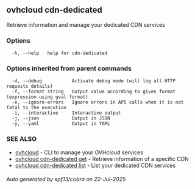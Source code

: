 ## ovhcloud cdn-dedicated

Retrieve information and manage your dedicated CDN services

### Options

```
  -h, --help   help for cdn-dedicated
```

### Options inherited from parent commands

```
  -d, --debug           Activate debug mode (will log all HTTP requests details)
  -f, --format string   Output value according to given format (expression using gval format)
  -e, --ignore-errors   Ignore errors in API calls when it is not fatal to the execution
  -i, --interactive     Interactive output
  -j, --json            Output in JSON
  -y, --yaml            Output in YAML
```

### SEE ALSO

* [ovhcloud](ovhcloud.md)	 - CLI to manage your OVHcloud services
* [ovhcloud cdn-dedicated get](ovhcloud_cdn-dedicated_get.md)	 - Retrieve information of a specific CDN
* [ovhcloud cdn-dedicated list](ovhcloud_cdn-dedicated_list.md)	 - List your dedicated CDN services

###### Auto generated by spf13/cobra on 22-Jul-2025
